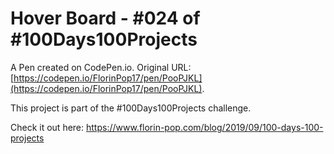 # Hover Board - #024 of #100Days100Projects

A Pen created on CodePen.io. Original URL: [https://codepen.io/FlorinPop17/pen/PooPJKL](https://codepen.io/FlorinPop17/pen/PooPJKL).

This project is part of the #100Days100Projects challenge.

Check it out here: https://www.florin-pop.com/blog/2019/09/100-days-100-projects
